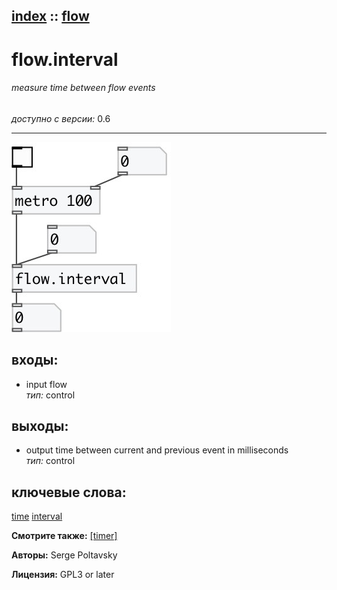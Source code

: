 [index](index.html) :: [flow](category_flow.html)
---

# flow.interval

###### measure time between flow events

*доступно с версии:* 0.6

---




[![example](../examples/img/flow.interval.jpg)](../examples/pd/flow.interval.pd)









## входы:

* input flow<br>
_тип:_ control



## выходы:

* output time between current and previous event in milliseconds<br>
_тип:_ control



## ключевые слова:

[time](keywords/time.html)
[interval](keywords/interval.html)



**Смотрите также:**
[\[timer\]](timer.html)




**Авторы:** Serge Poltavsky




**Лицензия:** GPL3 or later





